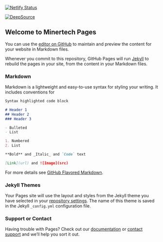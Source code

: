 [![Netlify Status](https://api.netlify.com/api/v1/badges/e67b6368-6481-4229-a049-0239b3e64c1e/deploy-status)](https://app.netlify.com/sites/minertech/deploys)

[![DeepSource](https://deepsource.io/gh/KOSASIH/Minertech.svg/?label=active+issues&show_trend=true&token=kUKYDS01zfZXevBnfP4YLQO7)](https://deepsource.io/gh/KOSASIH/Minertech/?ref=repository-badge)

## Welcome to Minertech Pages

You can use the [editor on GitHub](https://github.com/KOSASIH/Minertech/edit/main/README.md) to maintain and preview the content for your website in Markdown files.

Whenever you commit to this repository, GitHub Pages will run [Jekyll](https://jekyllrb.com/) to rebuild the pages in your site, from the content in your Markdown files.

### Markdown

Markdown is a lightweight and easy-to-use syntax for styling your writing. It includes conventions for

```markdown
Syntax highlighted code block

# Header 1
## Header 2
### Header 3

- Bulleted
- List

1. Numbered
2. List

**Bold** and _Italic_ and `Code` text

[Link](url) and ![Image](src)
```

For more details see [GitHub Flavored Markdown](https://guides.github.com/features/mastering-markdown/).

### Jekyll Themes

Your Pages site will use the layout and styles from the Jekyll theme you have selected in your [repository settings](https://github.com/KOSASIH/Minertech/settings/pages). The name of this theme is saved in the Jekyll `_config.yml` configuration file.

### Support or Contact

Having trouble with Pages? Check out our [documentation](https://docs.github.com/categories/github-pages-basics/) or [contact support](https://support.github.com/contact) and we’ll help you sort it out.
